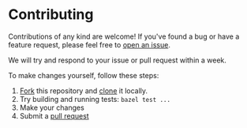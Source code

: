 # Contributing

Contributions of any kind are welcome! If you've found a bug or have a feature request, please feel free to [open an issue](/issues). 

We will try and respond to your issue or pull request within a week.

To make changes yourself, follow these steps:

1. [Fork](https://help.github.com/articles/fork-a-repo/) this repository and [clone](https://help.github.com/articles/cloning-a-repository/) it locally.
2. Try building and running tests: `bazel test ...`
2. Make your changes
3. Submit a [pull request](https://help.github.com/articles/creating-a-pull-request-from-a-fork/)
